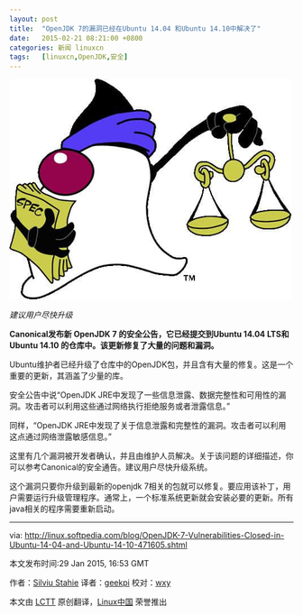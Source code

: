 ```yaml
---
layout: post
title:	"OpenJDK 7的漏洞已经在Ubuntu 14.04 和Ubuntu 14.10中解决了"
date:	2015-02-21 08:21:00 +0800 
categories:	新闻 linuxcn 
tags:	[linuxcn,OpenJDK,安全]
---
```



![](/Asserts/Images/album/201502/20/212436oqppmu0pe3mqvz55.jpeg)


*建议用户尽快升级*


**Canonical发布新 OpenJDK 7 的安全公告，它已经提交到Ubuntu 14.04 LTS和Ubuntu 14.10 的仓库中。该更新修复了大量的问题和漏洞。**


Ubuntu维护者已经升级了仓库中的OpenJDK包，并且含有大量的修复。这是一个重要的更新，其涵盖了少量的库。


安全公告中说“OpenJDK JRE中发现了一些信息泄露、数据完整性和可用性的漏洞。攻击者可以利用这些通过网络执行拒绝服务或者泄露信息。”


同样，“OpenJDK JRE中发现了关于信息泄露和完整性的漏洞。攻击者可以利用这点通过网络泄露敏感信息。”


这里有几个漏洞被开发者确认，并且由维护人员解决。关于该问题的详细描述，你可以参考Canonical的安全通告。建议用户尽快升级系统。


这个漏洞只要你升级到最新的openjdk 7相关的包就可以修复。要应用该补丁，用户需要运行升级管理程序。通常上，一个标准系统更新就会安装必要的更新。所有java相关的程序需要重新启动。




---


via: <http://linux.softpedia.com/blog/OpenJDK-7-Vulnerabilities-Closed-in-Ubuntu-14-04-and-Ubuntu-14-10-471605.shtml>


本文发布时间:29 Jan 2015, 16:53 GMT


作者：[Silviu Stahie](http://news.softpedia.com/editors/browse/silviu-stahie) 译者：[geekpi](https://github.com/geekpi) 校对：[wxy](https://github.com/wxy)


本文由 [LCTT](https://github.com/LCTT/TranslateProject) 原创翻译，[Linux中国](http://linux.cn/) 荣誉推出
